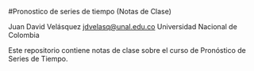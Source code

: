 #Pronostico de series de tiempo
(Notas de Clase)

Juan David Velásquez
jdvelasq@unal.edu.co
Universidad Nacional de Colombia

Este repositorio contiene notas de clase sobre el curso de
Pronóstico de Series de Tiempo.
